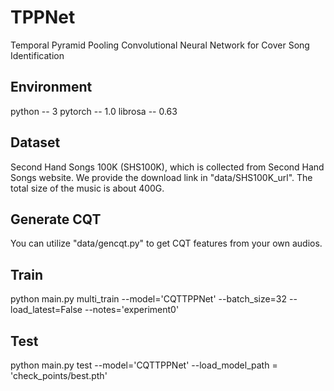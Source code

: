 # TPPNet
Temporal Pyramid Pooling Convolutional Neural Network for Cover Song Identification

## Environment
python  --  3
pytorch --  1.0
librosa --  0.63

## Dataset
Second Hand Songs 100K (SHS100K), which is collected from Second Hand Songs website. We provide the download link in "data/SHS100K_url". The total size of the music is about 400G.

## Generate CQT
You can utilize "data/gencqt.py" to get CQT features from your own audios.

## Train 

python main.py multi_train --model='CQTTPPNet' --batch_size=32 --load_latest=False --notes='experiment0'

## Test

python main.py test --model='CQTTPPNet' --load_model_path = 'check_points/best.pth'
